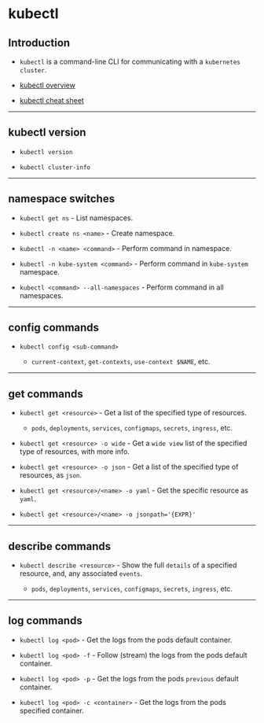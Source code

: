 # kubectl

## Introduction

* `kubectl` is a command-line CLI for communicating with a `kubernetes cluster`.

* [kubectl overview](https://kubernetes.io/docs/reference/kubectl/overview/)

* [kubectl cheat sheet](https://kubernetes.io/docs/reference/kubectl/cheatsheet/)

---

## kubectl version

* `kubectl version`

* `kubectl cluster-info`

---

## namespace switches

* `kubectl get ns` - List namespaces.

* `kubectl create ns <name>` - Create namespace.

* `kubectl -n <name> <command>` - Perform command in namespace.

* `kubectl -n kube-system <command>` - Perform command in `kube-system` namespace.

* `kubectl <command> --all-namespaces` - Perform command in all namespaces.

---

## config commands

* `kubectl config <sub-command>` 

    * `current-context`, `get-contexts`, `use-context $NAME`, etc.

---

## get commands

* `kubectl get <resource>` - Get a list of the specified type of resources.

    * `pods`, `deployments`, `services`, `configmaps`, `secrets`, `ingress`, etc.

* `kubectl get <resource> -o wide` - Get a `wide view` list of the specified type of resources, with more info.

* `kubectl get <resource> -o json` - Get a list of the specified type of resources, as `json`.

* `kubectl get <resource>/<name> -o yaml` - Get the specific resource as `yaml`.

* `kubectl get <resource>/<name> -o jsonpath='{EXPR}'`

---

## describe commands

* `kubectl describe <resource>` - Show the full `details` of a specified resource, and, any associated `events`.

    * `pods`, `deployments`, `services`, `configmaps`, `secrets`, `ingress`, etc.

---

## log commands

* `kubectl log <pod>` - Get the logs from the pods default container.

* `kubectl log <pod> -f` - Follow (stream) the logs from the pods default container.

* `kubectl log <pod> -p` - Get the logs from the pods `previous` default container.

* `kubectl log <pod> -c <container>` - Get the logs from the pods specified container.


